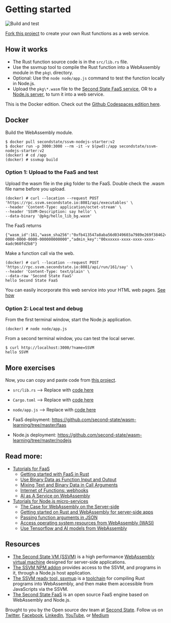 # Getting started

![Build and test](https://github.com/second-state/ssvm-nodejs-starter/workflows/Build%20and%20test/badge.svg)

[Fork this project](https://github.com/second-state/ssvm-nodejs-starter/fork) to create your own Rust functions as a web service.

## How it works

* The Rust function source code is in the `src/lib.rs` file.
* Use the ssvmup tool to compile the Rust function into a WebAssembly module in the `pkg\` directory.
* Optional: Use the `node node/app.js` command to test the function locally in Node.js.
* Upload the `pkg\*.wasm` file to the [Second State FaaS service](https://www.secondstate.io/articles/getting-started-with-function-as-a-service-in-rust/), OR to a [Node.js server](https://www.secondstate.io/articles/getting-started-with-rust-function/), to turn it into a web service.

This is the Docker edition. Check out the [Github Codespaces edition here](README-Codespaces.md).

## Docker

Build the WebAssembly module.

```
$ docker pull secondstate/ssvm-nodejs-starter:v2
$ docker run -p 3000:3000 --rm -it -v $(pwd):/app secondstate/ssvm-nodejs-starter:v2
(docker) # cd /app
(docker) # ssvmup build
```

### Option 1: Upload to the FaaS and test

Upload the wasm file in the pkg folder to the FaaS. Double check the .wasm file name before you upload.

```
(docker) # curl --location --request POST 'https://rpc.ssvm.secondstate.io:8081/api/executables' \
--header 'Content-Type: application/octet-stream' \
--header 'SSVM-Description: say hello' \
--data-binary '@pkg/hello_lib_bg.wasm'
```

The FaaS returns

```
{"wasm_id":161,"wasm_sha256":"0xfb413547a8aba56d0349603a7989e269f3846245e51804932b3e02bc0be4b665","usage_key":"00000000-0000-0000-0000-000000000000","admin_key":"00xxxxxx-xxxx-xxxx-xxxx-4adc960fd2b8"}
```

Make a function call via the web.

```
(docker) # curl --location --request POST 'https://rpc.ssvm.secondstate.io:8081/api/run/161/say' \
--header 'Content-Type: text/plain' \
--data-raw 'Second State FaaS'
hello Second State FaaS
```

You can easily incorporate this web service into your HTML web pages. [See how](https://www.secondstate.io/articles/getting-started-with-function-as-a-service-in-rust/#web-ui)

### Option 2: Local test and debug

From the first terminal window, start the Node.js application.

```
(docker) # node node/app.js
```

From a second terminal window, you can test the local server.

```
$ curl http://localhost:3000/?name=SSVM
hello SSVM
```

## More exercises

Now, you can copy and paste code from [this project](https://github.com/second-state/wasm-learning/tree/master/nodejs/functions).

* `src/lib.rs` --> Replace with [code here](https://github.com/second-state/wasm-learning/blob/master/nodejs/functions/src/lib.rs)
* `Cargo.toml` --> Replace with [code here](https://github.com/second-state/wasm-learning/blob/master/nodejs/functions/Cargo.toml)
* `node/app.js` --> Replace with [code here](https://github.com/second-state/wasm-learning/blob/master/nodejs/functions/node/app.js)

* FaaS deployment: https://github.com/second-state/wasm-learning/tree/master/faas
* Node.js deployment: https://github.com/second-state/wasm-learning/tree/master/nodejs

## Read more:

* [Tutorials for FaaS](https://www.secondstate.io/faas/)
  * [Getting started with FaaS in Rust](https://www.secondstate.io/articles/getting-started-with-function-as-a-service-in-rust/)
  * [Use Binary Data as Function Input and Output](https://www.secondstate.io/articles/use-binary-data-as-function-input-and-output/)
  * [Mixing Text and Binary Data in Call Arguments](https://www.secondstate.io/articles/mixing-text-and-binary-data-in-call-arguments/)
  * [Internet of Functions: webhooks](https://www.secondstate.io/articles/internet-of-functions-webhooks/)
  * [AI as A Service on WebAssembly](https://www.secondstate.io/articles/ai-as-a-servide-on-webaasembly/)
* [Tutorials for Node.js micro-services](https://www.secondstate.io/ssvm/)
  * [The Case for WebAssembly on the Server-side](https://www.secondstate.io/articles/why-webassembly-server/)
  * [Getting started on Rust and WebAssembly for server-side apps](https://www.secondstate.io/articles/getting-started-with-rust-function/)
  * [Passing function arguments in JSON](https://www.secondstate.io/articles/rust-functions-in-nodejs/)
  * [Access operating system resources from WebAssembly (WASI)](https://www.secondstate.io/articles/wasi-access-system-resources/)
  * [Use Tensorflow and AI models from WebAssembly](https://www.secondstate.io/articles/face-detection-ai-as-a-service/)

## Resources

* [The Second State VM (SSVM)](https://github.com/second-state/ssvm) is a high performance [WebAssembly virtual machine](https://www.secondstate.io/ssvm/) designed for server-side applications.
* [The SSVM NPM addon](https://github.com/second-state/ssvm-napi) provides access to the SSVM, and programs in it, through a Node.js host application.
* [The SSVM ready tool, ssvmup](https://github.com/second-state/ssvmup) is a [toolchain](https://www.secondstate.io/articles/ssvmup/) for compiling Rust programs into WebAssembly, and then make them accessible from JavaScripts via the SSVM.
* [The Second State FaaS](https://github.com/second-state/wasm-joey) is an open source FaaS engine based on WebAssembly and Node.js.

Brought to you by the Open source dev team at [Second State](https://www.secondstate.io/). Follow us on [Twitter](https://twitter.com/secondstateinc), [Facebook](https://www.facebook.com/SecondState.io/), [LinkedIn](https://www.linkedin.com/company/second-state/), [YouTube](https://www.youtube.com/channel/UCePMT5duHcIbJlwJRSOPDMQ), or [Medium](https://medium.com/wasm)

